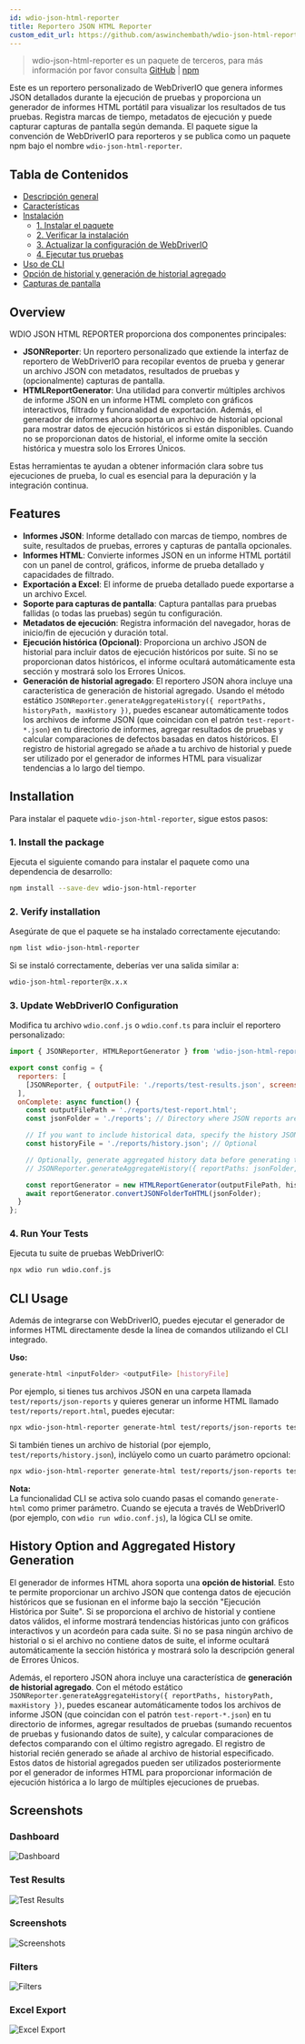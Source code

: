```yaml
---
id: wdio-json-html-reporter
title: Reportero JSON HTML Reporter
custom_edit_url: https://github.com/aswinchembath/wdio-json-html-reporter/edit/main/README.md
---
```



> wdio-json-html-reporter es un paquete de terceros, para más información por favor consulta [GitHub](https://github.com/aswinchembath/wdio-json-html-reporter) | [npm](https://www.npmjs.com/package/wdio-json-html-reporter)

Este es un reportero personalizado de WebDriverIO que genera informes JSON detallados durante la ejecución de pruebas y proporciona un generador de informes HTML portátil para visualizar los resultados de tus pruebas. Registra marcas de tiempo, metadatos de ejecución y puede capturar capturas de pantalla según demanda. El paquete sigue la convención de WebDriverIO para reporteros y se publica como un paquete npm bajo el nombre `wdio-json-html-reporter`.

## Tabla de Contenidos

- [Descripción general](#overview)
- [Características](#features)
- [Instalación](#installation)
  - [1. Instalar el paquete](#1-install-the-package)
  - [2. Verificar la instalación](#2-verify-installation)
  - [3. Actualizar la configuración de WebDriverIO](#3-update-webdriverio-configuration)
  - [4. Ejecutar tus pruebas](#4-run-your-tests)
- [Uso de CLI](#cli-usage)
- [Opción de historial y generación de historial agregado](#history-option-and-aggregated-history-generation)
- [Capturas de pantalla](#screenshots)

## Overview

WDIO JSON HTML REPORTER proporciona dos componentes principales:

- **JSONReporter**: Un reportero personalizado que extiende la interfaz de reportero de WebDriverIO para recopilar eventos de prueba y generar un archivo JSON con metadatos, resultados de pruebas y (opcionalmente) capturas de pantalla.
- **HTMLReportGenerator**: Una utilidad para convertir múltiples archivos de informe JSON en un informe HTML completo con gráficos interactivos, filtrado y funcionalidad de exportación. Además, el generador de informes ahora soporta un archivo de historial opcional para mostrar datos de ejecución históricos si están disponibles. Cuando no se proporcionan datos de historial, el informe omite la sección histórica y muestra solo los Errores Únicos.

Estas herramientas te ayudan a obtener información clara sobre tus ejecuciones de prueba, lo cual es esencial para la depuración y la integración continua.

## Features

- **Informes JSON**: Informe detallado con marcas de tiempo, nombres de suite, resultados de pruebas, errores y capturas de pantalla opcionales.
- **Informes HTML**: Convierte informes JSON en un informe HTML portátil con un panel de control, gráficos, informe de prueba detallado y capacidades de filtrado.
- **Exportación a Excel**: El informe de prueba detallado puede exportarse a un archivo Excel.
- **Soporte para capturas de pantalla**: Captura pantallas para pruebas fallidas (o todas las pruebas) según tu configuración.
- **Metadatos de ejecución**: Registra información del navegador, horas de inicio/fin de ejecución y duración total.
- **Ejecución histórica (Opcional)**: Proporciona un archivo JSON de historial para incluir datos de ejecución históricos por suite. Si no se proporcionan datos históricos, el informe ocultará automáticamente esta sección y mostrará solo los Errores Únicos.
- **Generación de historial agregado**: El reportero JSON ahora incluye una característica de generación de historial agregado. Usando el método estático `JSONReporter.generateAggregateHistory({ reportPaths, historyPath, maxHistory })`, puedes escanear automáticamente todos los archivos de informe JSON (que coincidan con el patrón `test-report-*.json`) en tu directorio de informes, agregar resultados de pruebas y calcular comparaciones de defectos basadas en datos históricos. El registro de historial agregado se añade a tu archivo de historial y puede ser utilizado por el generador de informes HTML para visualizar tendencias a lo largo del tiempo.

## Installation

Para instalar el paquete `wdio-json-html-reporter`, sigue estos pasos:

### 1. Install the package

Ejecuta el siguiente comando para instalar el paquete como una dependencia de desarrollo:

```bash
npm install --save-dev wdio-json-html-reporter
```

### 2. Verify installation

Asegúrate de que el paquete se ha instalado correctamente ejecutando:

```bash
npm list wdio-json-html-reporter
```

Si se instaló correctamente, deberías ver una salida similar a:

```bash
wdio-json-html-reporter@x.x.x
```

### 3. Update WebDriverIO Configuration

Modifica tu archivo `wdio.conf.js` o `wdio.conf.ts` para incluir el reportero personalizado:

```javascript
import { JSONReporter, HTMLReportGenerator } from 'wdio-json-html-reporter';

export const config = {
  reporters: [
    [JSONReporter, { outputFile: './reports/test-results.json', screenshotOption: 'OnFailure' }],  // Options: "No", "OnFailure", "Full"
  ],
  onComplete: async function() {
    const outputFilePath = './reports/test-report.html';
    const jsonFolder = './reports'; // Directory where JSON reports are saved

    // If you want to include historical data, specify the history JSON file path here.
    const historyFile = './reports/history.json'; // Optional

    // Optionally, generate aggregated history data before generating the HTML report.
    // JSONReporter.generateAggregateHistory({ reportPaths: jsonFolder, historyPath: historyFile });

    const reportGenerator = new HTMLReportGenerator(outputFilePath, historyFile);
    await reportGenerator.convertJSONFolderToHTML(jsonFolder);
  }
};
```

### 4. Run Your Tests

Ejecuta tu suite de pruebas WebDriverIO:

```bash
npx wdio run wdio.conf.js
```

## CLI Usage

Además de integrarse con WebDriverIO, puedes ejecutar el generador de informes HTML directamente desde la línea de comandos utilizando el CLI integrado.

**Uso:**

```bash
generate-html <inputFolder> <outputFile> [historyFile]
```

Por ejemplo, si tienes tus archivos JSON en una carpeta llamada `test/reports/json-reports` y quieres generar un informe HTML llamado `test/reports/report.html`, puedes ejecutar:

```bash
npx wdio-json-html-reporter generate-html test/reports/json-reports test/reports/report.html
```

Si también tienes un archivo de historial (por ejemplo, `test/reports/history.json`), inclúyelo como un cuarto parámetro opcional:

```bash
npx wdio-json-html-reporter generate-html test/reports/json-reports test/reports/report.html test/reports/history.json
```

**Nota:**  
La funcionalidad CLI se activa solo cuando pasas el comando `generate-html` como primer parámetro. Cuando se ejecuta a través de WebDriverIO (por ejemplo, con `wdio run wdio.conf.js`), la lógica CLI se omite.

## History Option and Aggregated History Generation

El generador de informes HTML ahora soporta una **opción de historial**. Esto te permite proporcionar un archivo JSON que contenga datos de ejecución históricos que se fusionan en el informe bajo la sección "Ejecución Histórica por Suite". Si se proporciona el archivo de historial y contiene datos válidos, el informe mostrará tendencias históricas junto con gráficos interactivos y un acordeón para cada suite. Si no se pasa ningún archivo de historial o si el archivo no contiene datos de suite, el informe ocultará automáticamente la sección histórica y mostrará solo la descripción general de Errores Únicos.

Además, el reportero JSON ahora incluye una característica de **generación de historial agregado**. Con el método estático `JSONReporter.generateAggregateHistory({ reportPaths, historyPath, maxHistory })`, puedes escanear automáticamente todos los archivos de informe JSON (que coincidan con el patrón `test-report-*.json`) en tu directorio de informes, agregar resultados de pruebas (sumando recuentos de pruebas y fusionando datos de suite), y calcular comparaciones de defectos comparando con el último registro agregado. El registro de historial recién generado se añade al archivo de historial especificado. Estos datos de historial agregados pueden ser utilizados posteriormente por el generador de informes HTML para proporcionar información de ejecución histórica a lo largo de múltiples ejecuciones de pruebas.

## Screenshots

### Dashboard  
![Dashboard](https://github.com/aswinchembath/wdio-json-html-reporter/blob/main/lib/assets/dashboard.png)

### Test Results  
![Test Results](https://github.com/aswinchembath/wdio-json-html-reporter/blob/main/lib/assets/testdetails.png)

### Screenshots  
![Screenshots](https://github.com/aswinchembath/wdio-json-html-reporter/blob/main/lib/assets/screesnshots.png)

### Filters  
![Filters](https://github.com/aswinchembath/wdio-json-html-reporter/blob/main/lib/assets/filters.png)

### Excel Export  
![Excel Export](https://github.com/aswinchembath/wdio-json-html-reporter/blob/main/lib/assets/exportedfile.png)